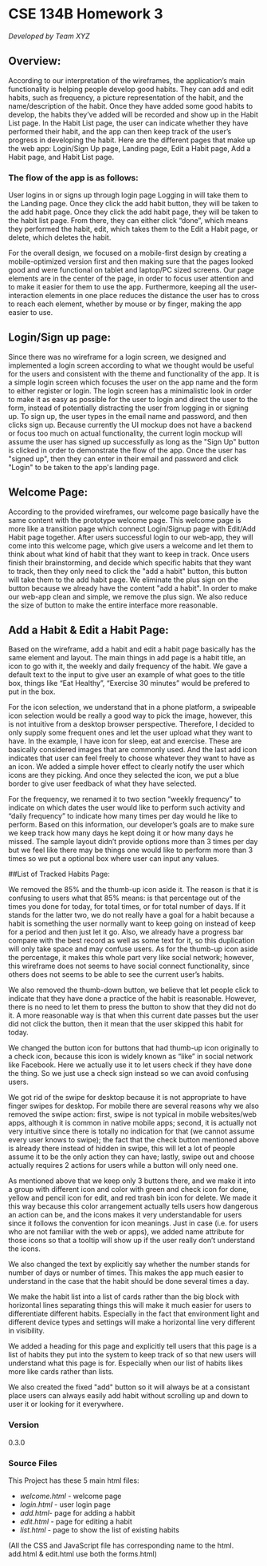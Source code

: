 # CSE 134B Homework 3  
_Developed by Team XYZ_
## Overview:
According to our interpretation of the wireframes, the application’s main functionality is helping people develop good habits. They can add and edit habits, such as frequency, a picture representation of the habit, and the name/description of the habit. Once they have added some good habits to develop, the habits they’ve added will be recorded and show up in the Habit List page. In the Habit List page, the user can indicate whether they have performed their habit, and the app can then
keep track of the user’s progress in developing the habit.
Here are the different pages that make up the web app: Login/Sign Up page, Landing page, Edit a Habit page, Add a Habit page, and Habit List page. 
### The flow of the app is as follows: 
User logins in or signs up through login page Logging in will take them to the Landing page. Once they click the add habit button, they will be taken to the add habit page. Once they click the add habit page, they will be taken to the habit list page. From there, they can either click “done”, which means they performed the habit, edit, which takes them to the Edit a Habit page, or delete, which deletes the habit.

For the overall design, we focused on a mobile-first design by creating a mobile-optimized version first and then making sure that the pages looked good and were functional on tablet and laptop/PC sized screens. Our page elements are in the center of the page, in order to focus user attention and to make it easier for them to use the app. Furthermore, keeping all the user-interaction elements in one place reduces the distance the user has to cross to reach each element, whether by
mouse or by finger, making the app easier to use.

## Login/Sign up page:
Since there was no wireframe for a login screen, we designed and implemented a login screen according to what we thought would be useful for the users and consistent with the theme and functionality of the app. It is a simple login screen which focuses the user on the app name and the form to either register or login. The login screen has a minimalistic look in order to make it as easy as possible for the user to login and direct the user to the form, instead of potentially
distracting the user from logging in or signing up.
To sign up, the user types in the email name and password, and then clicks sign up. Because currently the UI mockup does not have a backend or focus too much on actual functionality, the current login mockup will assume the user has signed up successfully as long as the "Sign Up" button is clicked in order to demonstrate the flow of the app. Once the user has "signed up", then they can enter in their email and password and click "Login" to be taken to the app's landing page.

## Welcome Page:
According to the provided wireframes, our welcome page basically have the same content with the prototype welcome page. This welcome page is more like a transition page which connect Login/Signup page with Edit/Add Habit page together. After users successful login to our web-app, they will come into this welcome page, which give users a welcome and let them to think about what kind of habit that they want to keep in track. Once users finish their brainstorming, and decide which specific habits that they want to track, then they only
need to click the "add a habit" button, this button will take them to the add habit page. We eliminate the plus sign on the button because we already have the content "add a habit". In order to make our web-app clean and simple, we remove the plus sign. We also reduce the size of button to make the entire interface more reasonable.


## Add a Habit & Edit a Habit Page: 
Based on the wireframe, add a habit and edit a habit page basically has the same element and layout. The main things in add page is a habit title, an icon to go with it, the weekly and daily frequency of the habit. We gave a default text to the input to give user an example of what goes to the title box, things like “Eat Healthy”, “Exercise 30 minutes” would be prefered to put in the box. 

For the icon selection, we understand that in a phone platform, a swipeable icon selection would be really a good way to pick the image, however, this is not intuitive from a desktop browser perspective. Therefore, I decided to only supply some frequent ones and let the user upload what they want to have. In the example, I have icon for sleep, eat and exercise. These are basically considered images that are commonly used. And the last add icon indicates that user can feel freely to
choose whatever they want to have as an icon. We added a simple hover effect to clearly notify the user which icons are they picking. And once they selected the icon, we put a blue border to give user feedback of what they have selected. 

For the frequency, we renamed it to two section “weekly frequency” to indicate on which dates the user would like to perform such activity and “daily frequency” to indicate how many times per day would he like to perform. Based on this information, our developer’s goals are to make sure we keep track how many days he kept doing it or how many days he missed. The sample layout didn’t provide options more than 3 times per day but we feel like there may be things one would like
to perform more than 3 times so we put a optional box where user can input any values.



##List of Tracked Habits Page:

We removed the 85% and the thumb-up icon aside it. The reason is that it is confusing to users what that 85% means: is that percentage out of the times you done for today, for total times, or for total number of days. If it stands for the latter two, we do not really have a goal for a habit because a habit is something the user normally want to keep going on instead of keep for a period and then just let it go. Also, we already have a progress bar compare with the best record as well as some text for it, so this duplication will only take space and may confuse users. As for the thumb-up icon aside the percentage, it makes this whole part very like social network; however, this wireframe does not seems to have social connect functionality, since others does not seems to be able to see the current user’s habits.

We also removed the thumb-down button, we believe that let people click to indicate that they have done a practice of the habit is reasonable. However, there is no need to let them to press the button to show that they did not do it. A more reasonable way is that when this current date passes but the user did not click the button, then it mean that the user skipped this habit for today.

We changed the button icon for buttons that had thumb-up icon originally to a check icon, because this icon is widely known as “like” in social network like Facebook. Here we actually use it to let users check if they have done the thing. So we just use a check sign instead so we can avoid confusing users.

We got rid of the swipe for desktop because it is not appropriate to have finger swipes for desktop. For mobile there are several reasons why we also removed the swipe action: first, swipe is not typical in mobile websites/web apps, although it is common in native mobile apps; second, it is actually not very intuitive since there is totally no indication for that (we cannot assume every user knows to swipe); the fact that the check button mentioned above is already there instead of hidden in swipe, this will let a lot of people assume it to be the only action they can have; lastly, swipe out and choose actually requires 2 actions for users while a button will only need one.

As mentioned above that we keep only 3 buttons there, and we make it into a group with different icon and color with green and check icon for done, yellow and pencil icon for edit, and red trash bin icon for delete. We made it this way because this color arrangement actually tells users how dangerous an action can be, and the icons makes it very understandable for users since it follows the convention for icon meanings. Just in case (i.e. for users who are not familiar with the web or apps), we added name attribute for those icons so that a tooltip will show up if the user really don’t understand the icons.

We also changed the text by explicitly say whether the number stands for number of days or number of times. This makes the app much easier to understand in the case that the habit should be done several times a day.

We make the habit list into a list of cards rather than the big block with horizontal lines separating things this will make it much easier for users to differentiate different habits. Especially in the fact that environment light and different device types and settings will make a horizontal line very different in visibility. 

We added a heading for this page and explicitly tell users that this page is a list of habits they put into the system to keep track of so that new users will understand what this page is for. Especially when our list of habits likes more like cards rather than lists.

We also created the fixed "add" button so it will always be at a consistant place users can always easily add habit without scrolling up and down to user it or looking for it everywhere.


### Version
0.3.0

### Source Files

This Project has these 5 main html files:

* _welcome.html_ - welcome page
* _login.html_ - user login page
* _add.html_- page for adding a habbit
* _edit.html_ - page for editing a habit
* _list.html_ - page to show the list of existing habits

(All the CSS and JavaScript file has corresponding name to the html. add.html & edit.html use both the forms.html)
